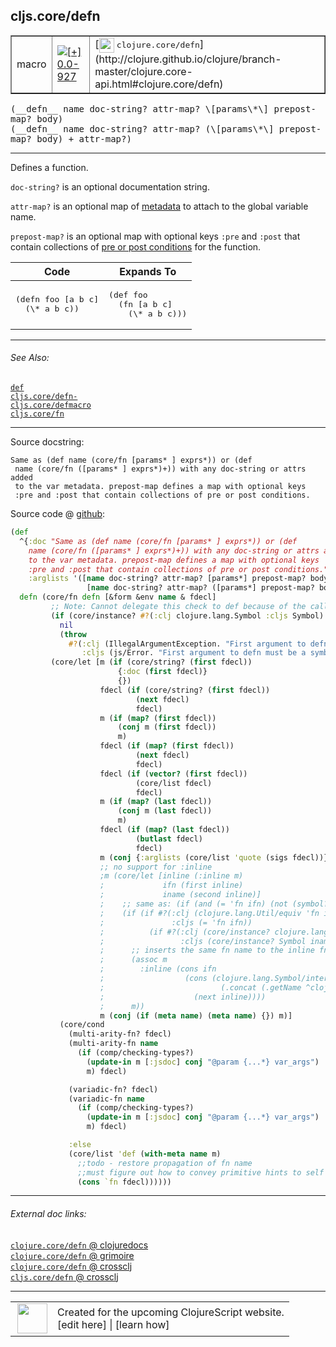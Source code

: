 ## cljs.core/defn



 <table border="1">
<tr>
<td>macro</td>
<td><a href="https://github.com/cljsinfo/cljs-api-docs/tree/0.0-927"><img valign="middle" alt="[+] 0.0-927" title="Added in 0.0-927" src="https://img.shields.io/badge/+-0.0--927-lightgrey.svg"></a> </td>
<td>
[<img height="24px" valign="middle" src="http://i.imgur.com/1GjPKvB.png"> <samp>clojure.core/defn</samp>](http://clojure.github.io/clojure/branch-master/clojure.core-api.html#clojure.core/defn)
</td>
</tr>
</table>


 <samp>
(__defn__ name doc-string? attr-map? \[params\*\] prepost-map? body)<br>
</samp>
 <samp>
(__defn__ name doc-string? attr-map? (\[params\*\] prepost-map? body) + attr-map?)<br>
</samp>

---

Defines a function.

`doc-string?` is an optional documentation string.

`attr-map?` is an optional map of [metadata](http://clojure.org/metadata) to
attach to the global variable name.

`prepost-map?` is an optional map with optional keys `:pre` and `:post` that
contain collections of [pre or post conditions](http://blog.fogus.me/2009/12/21/clojures-pre-and-post/)
for the function.

<table class="code-tbl-9bef6">
  <thead>
    <tr>
      <th>Code</th>
      <th>Expands To</th></tr></thead>
  <tbody>
    <tr>
      <td><pre>
(defn foo [a b c]
  (\* a b c))</pre></td>
      <td><pre>
(def foo
  (fn [a b c]
    (\* a b c)))</pre></td></tr></tbody></table>



---


###### See Also:

[`def`](../special/def.md)<br>
[`cljs.core/defn-`](../cljs.core/defn-.md)<br>
[`cljs.core/defmacro`](../cljs.core/defmacro.md)<br>
[`cljs.core/fn`](../cljs.core/fn.md)<br>

---


Source docstring:

```
Same as (def name (core/fn [params* ] exprs*)) or (def
 name (core/fn ([params* ] exprs*)+)) with any doc-string or attrs added
 to the var metadata. prepost-map defines a map with optional keys
 :pre and :post that contain collections of pre or post conditions.
```


Source code @ [github](https://github.com/clojure/clojurescript/blob/r1.8.34/src/main/clojure/cljs/core.cljc#L2849-L2919):

```clj
(def
  ^{:doc "Same as (def name (core/fn [params* ] exprs*)) or (def
    name (core/fn ([params* ] exprs*)+)) with any doc-string or attrs added
    to the var metadata. prepost-map defines a map with optional keys
    :pre and :post that contain collections of pre or post conditions."
    :arglists '([name doc-string? attr-map? [params*] prepost-map? body]
                 [name doc-string? attr-map? ([params*] prepost-map? body)+ attr-map?])}
  defn (core/fn defn [&form &env name & fdecl]
         ;; Note: Cannot delegate this check to def because of the call to (with-meta name ..)
         (if (core/instance? #?(:clj clojure.lang.Symbol :cljs Symbol) name)
           nil
           (throw
             #?(:clj (IllegalArgumentException. "First argument to defn must be a symbol")
                :cljs (js/Error. "First argument to defn must be a symbol"))))
         (core/let [m (if (core/string? (first fdecl))
                        {:doc (first fdecl)}
                        {})
                    fdecl (if (core/string? (first fdecl))
                            (next fdecl)
                            fdecl)
                    m (if (map? (first fdecl))
                        (conj m (first fdecl))
                        m)
                    fdecl (if (map? (first fdecl))
                            (next fdecl)
                            fdecl)
                    fdecl (if (vector? (first fdecl))
                            (core/list fdecl)
                            fdecl)
                    m (if (map? (last fdecl))
                        (conj m (last fdecl))
                        m)
                    fdecl (if (map? (last fdecl))
                            (butlast fdecl)
                            fdecl)
                    m (conj {:arglists (core/list 'quote (sigs fdecl))} m)
                    ;; no support for :inline
                    ;m (core/let [inline (:inline m)
                    ;             ifn (first inline)
                    ;             iname (second inline)]
                    ;    ;; same as: (if (and (= 'fn ifn) (not (symbol? iname))) ...)
                    ;    (if (if #?(:clj (clojure.lang.Util/equiv 'fn ifn)
                    ;               :cljs (= 'fn ifn))
                    ;          (if #?(:clj (core/instance? clojure.lang.Symbol iname)
                    ;                 :cljs (core/instance? Symbol iname)) false true))
                    ;      ;; inserts the same fn name to the inline fn if it does not have one
                    ;      (assoc m
                    ;        :inline (cons ifn
                    ;                  (cons (clojure.lang.Symbol/intern
                    ;                          (.concat (.getName ^clojure.lang.Symbol name) "__inliner"))
                    ;                    (next inline))))
                    ;      m))
                    m (conj (if (meta name) (meta name) {}) m)]
           (core/cond
             (multi-arity-fn? fdecl)
             (multi-arity-fn name
               (if (comp/checking-types?)
                 (update-in m [:jsdoc] conj "@param {...*} var_args")
                 m) fdecl)

             (variadic-fn? fdecl)
             (variadic-fn name
               (if (comp/checking-types?)
                 (update-in m [:jsdoc] conj "@param {...*} var_args")
                 m) fdecl)

             :else
             (core/list 'def (with-meta name m)
               ;;todo - restore propagation of fn name
               ;;must figure out how to convey primitive hints to self calls first
               (cons `fn fdecl))))))
```

<!--
Repo - tag - source tree - lines:

 <pre>
clojurescript @ r1.8.34
└── src
    └── main
        └── clojure
            └── cljs
                └── <ins>[core.cljc:2849-2919](https://github.com/clojure/clojurescript/blob/r1.8.34/src/main/clojure/cljs/core.cljc#L2849-L2919)</ins>
</pre>

-->

---



###### External doc links:

[`clojure.core/defn` @ clojuredocs](http://clojuredocs.org/clojure.core/defn)<br>
[`clojure.core/defn` @ grimoire](http://conj.io/store/v1/org.clojure/clojure/1.7.0-beta3/clj/clojure.core/defn/)<br>
[`clojure.core/defn` @ crossclj](http://crossclj.info/fun/clojure.core/defn.html)<br>
[`cljs.core/defn` @ crossclj](http://crossclj.info/fun/cljs.core/defn.html)<br>

---

 <table>
<tr><td>
<img valign="middle" align="right" width="48px" src="http://i.imgur.com/Hi20huC.png">
</td><td>
Created for the upcoming ClojureScript website.<br>
[edit here] | [learn how]
</td></tr></table>

[edit here]:https://github.com/cljsinfo/cljs-api-docs/blob/master/cljsdoc/cljs.core/defn.cljsdoc
[learn how]:https://github.com/cljsinfo/cljs-api-docs/wiki/cljsdoc-files

<!--

This information was too distracting to show to readers, but I'll leave it
commented here since it is helpful to:

- pretty-print the data used to generate this document
- and show how to retrieve that data



The API data for this symbol:

```clj
{:description "Defines a function.\n\n`doc-string?` is an optional documentation string.\n\n`attr-map?` is an optional map of [metadata](http://clojure.org/metadata) to\nattach to the global variable name.\n\n`prepost-map?` is an optional map with optional keys `:pre` and `:post` that\ncontain collections of [pre or post conditions](http://blog.fogus.me/2009/12/21/clojures-pre-and-post/)\nfor the function.\n\n<table class=\"code-tbl-9bef6\">\n  <thead>\n    <tr>\n      <th>Code</th>\n      <th>Expands To</th></tr></thead>\n  <tbody>\n    <tr>\n      <td><pre>\n(defn foo [a b c]\n  (\\* a b c))</pre></td>\n      <td><pre>\n(def foo\n  (fn [a b c]\n    (\\* a b c)))</pre></td></tr></tbody></table>",
 :ns "cljs.core",
 :name "defn",
 :signature ["[name doc-string? attr-map? [params*] prepost-map? body]"
             "[name doc-string? attr-map? ([params*] prepost-map? body) + attr-map?]"],
 :history [["+" "0.0-927"]],
 :type "macro",
 :related ["special/def"
           "cljs.core/defn-"
           "cljs.core/defmacro"
           "cljs.core/fn"],
 :full-name-encode "cljs.core/defn",
 :source {:code "(def\n  ^{:doc \"Same as (def name (core/fn [params* ] exprs*)) or (def\n    name (core/fn ([params* ] exprs*)+)) with any doc-string or attrs added\n    to the var metadata. prepost-map defines a map with optional keys\n    :pre and :post that contain collections of pre or post conditions.\"\n    :arglists '([name doc-string? attr-map? [params*] prepost-map? body]\n                 [name doc-string? attr-map? ([params*] prepost-map? body)+ attr-map?])}\n  defn (core/fn defn [&form &env name & fdecl]\n         ;; Note: Cannot delegate this check to def because of the call to (with-meta name ..)\n         (if (core/instance? #?(:clj clojure.lang.Symbol :cljs Symbol) name)\n           nil\n           (throw\n             #?(:clj (IllegalArgumentException. \"First argument to defn must be a symbol\")\n                :cljs (js/Error. \"First argument to defn must be a symbol\"))))\n         (core/let [m (if (core/string? (first fdecl))\n                        {:doc (first fdecl)}\n                        {})\n                    fdecl (if (core/string? (first fdecl))\n                            (next fdecl)\n                            fdecl)\n                    m (if (map? (first fdecl))\n                        (conj m (first fdecl))\n                        m)\n                    fdecl (if (map? (first fdecl))\n                            (next fdecl)\n                            fdecl)\n                    fdecl (if (vector? (first fdecl))\n                            (core/list fdecl)\n                            fdecl)\n                    m (if (map? (last fdecl))\n                        (conj m (last fdecl))\n                        m)\n                    fdecl (if (map? (last fdecl))\n                            (butlast fdecl)\n                            fdecl)\n                    m (conj {:arglists (core/list 'quote (sigs fdecl))} m)\n                    ;; no support for :inline\n                    ;m (core/let [inline (:inline m)\n                    ;             ifn (first inline)\n                    ;             iname (second inline)]\n                    ;    ;; same as: (if (and (= 'fn ifn) (not (symbol? iname))) ...)\n                    ;    (if (if #?(:clj (clojure.lang.Util/equiv 'fn ifn)\n                    ;               :cljs (= 'fn ifn))\n                    ;          (if #?(:clj (core/instance? clojure.lang.Symbol iname)\n                    ;                 :cljs (core/instance? Symbol iname)) false true))\n                    ;      ;; inserts the same fn name to the inline fn if it does not have one\n                    ;      (assoc m\n                    ;        :inline (cons ifn\n                    ;                  (cons (clojure.lang.Symbol/intern\n                    ;                          (.concat (.getName ^clojure.lang.Symbol name) \"__inliner\"))\n                    ;                    (next inline))))\n                    ;      m))\n                    m (conj (if (meta name) (meta name) {}) m)]\n           (core/cond\n             (multi-arity-fn? fdecl)\n             (multi-arity-fn name\n               (if (comp/checking-types?)\n                 (update-in m [:jsdoc] conj \"@param {...*} var_args\")\n                 m) fdecl)\n\n             (variadic-fn? fdecl)\n             (variadic-fn name\n               (if (comp/checking-types?)\n                 (update-in m [:jsdoc] conj \"@param {...*} var_args\")\n                 m) fdecl)\n\n             :else\n             (core/list 'def (with-meta name m)\n               ;;todo - restore propagation of fn name\n               ;;must figure out how to convey primitive hints to self calls first\n               (cons `fn fdecl))))))",
          :title "Source code",
          :repo "clojurescript",
          :tag "r1.8.34",
          :filename "src/main/clojure/cljs/core.cljc",
          :lines [2849 2919]},
 :full-name "cljs.core/defn",
 :clj-symbol "clojure.core/defn",
 :docstring "Same as (def name (core/fn [params* ] exprs*)) or (def\n name (core/fn ([params* ] exprs*)+)) with any doc-string or attrs added\n to the var metadata. prepost-map defines a map with optional keys\n :pre and :post that contain collections of pre or post conditions."}

```

Retrieve the API data for this symbol:

```clj
;; from Clojure REPL
(require '[clojure.edn :as edn])
(-> (slurp "https://raw.githubusercontent.com/cljsinfo/cljs-api-docs/catalog/cljs-api.edn")
    (edn/read-string)
    (get-in [:symbols "cljs.core/defn"]))
```

-->

